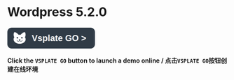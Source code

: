 # Wordpress 5.2.0

<a href="https://www.vsplate.com/?docker-compose=https://github.com/vsplate/dcenvs/wordpress/5.2.0"><img alt="VSPLATE GO" src="https://raw.githubusercontent.com/vsplate/images/master/vsgo_btn.png" width="200px"></a>

**Click the `VSPLATE GO` button to launch a demo online / 点击`VSPLATE GO`按钮创建在线环境**